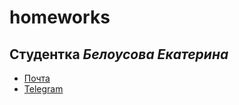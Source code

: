 # homeworks
## Студентка _Белоусова Екатерина_
* [Почта](mailto:eobelousova@edu.hse.ru)
* [Telegram](https://t.me/eobelousova)
